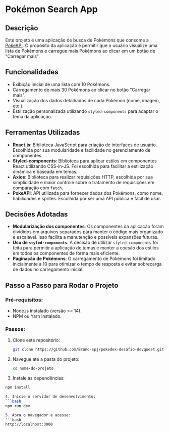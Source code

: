 # Pokémon Search App

## Descrição

Este projeto é uma aplicação de busca de Pokémons que consome a [PokeAPI](https://pokeapi.co/). O propósito da aplicação é permitir que o usuário visualize uma lista de Pokémons e carregue mais Pokémons ao clicar em um botão de "Carregar mais".

## Funcionalidades

- Exibição inicial de uma lista com 10 Pokémons.
- Carregamento de mais 30 Pokémons ao clicar no botão "Carregar mais".
- Visualização dos dados detalhados de cada Pokémon (nome, imagem, etc.).
- Estilização personalizada utilizando `styled-components` para adaptar o tema da aplicação.

## Ferramentas Utilizadas

- **React.js**: Biblioteca JavaScript para criação de interfaces de usuário. Escolhida por sua modularidade e facilidade no gerenciamento de componentes.
- **Styled-components**: Biblioteca para aplicar estilos em componentes React utilizando CSS-in-JS. Foi escolhida para facilitar a estilização dinâmica e baseada em temas.
- **Axios**: Biblioteca para realizar requisições HTTP, escolhida por sua simplicidade e maior controle sobre o tratamento de requisições em comparação com `fetch`.
- **PokeAPI**: API utilizada para fornecer dados dos Pokémons, como nome, habilidades e sprites. Escolhida por ser uma API pública e fácil de usar.

## Decisões Adotadas

- **Modularização dos componentes**: Os componentes da aplicação foram divididos em arquivos separados para manter o código mais organizado e escalável. Isso facilita a manutenção e possíveis expansões futuras.
- **Uso de `styled-components`**: A decisão de utilizar `styled-components` foi feita para permitir a aplicação de temas e manter a coesão dos estilos em todos os componentes de forma mais eficiente.
- **Paginação de Pokémons**: O carregamento de Pokémons foi limitado inicialmente a 10 para otimizar o tempo de resposta e evitar sobrecarga de dados no carregamento inicial.
  
## Passo a Passo para Rodar o Projeto

### Pré-requisitos:

- Node.js instalado (versão >= 14).
- NPM ou Yarn instalado.

### Passos:

1. Clone este repositório:
   ```bash
   git clone https://github.com/Bruno-spj/pokedex-desafio-devquest.git

2. Navegue até a pasta do projeto:
   ```bash
   cd nome-do-projeto

3. Instale as dependências:
  ```bash
npm install

4. Inicie o servidor de desenvolvimento:
  ```bash
npm run dev

5. Abra o navegador e acesse:
  ```bash
http://localhost:3000


